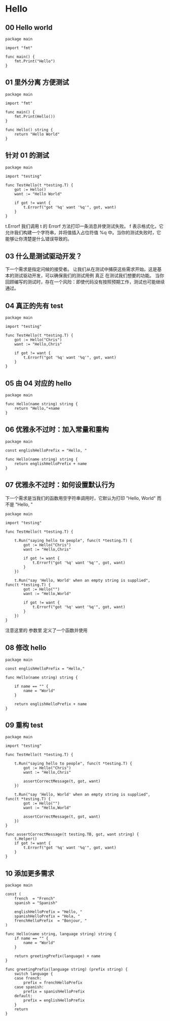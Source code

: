 # Hello

## 00 Hello world

```
package main

import "fmt"

func main() {
	fmt.Print("Hello")
}

```

## 01 里外分离 方便测试

```
package main

import "fmt"

func main() {
	fmt.Print(Hello())
}

func Hello() string {
	return "Hello World"
}

```
## 针对 01 的测试

```
package main

import "testing"

func TestHello(t *testing.T) {
	got := Hello()
	want := "Hello World"

	if got != want {
		t.Errorf("got '%q' want '%q'", got, want)
	}
}

```

t.Errorf
我们调用 t 的 Errorf 方法打印一条消息并使测试失败。
f 表示格式化，它允许我们构建一个字符串，并将值插入占位符值 %q 中。当你的测试失败时，它能够让你清楚是什么错误导致的。

## 03 什么是测试驱动开发？

下一个需求是指定问候的接受者。
让我们从在测试中捕获这些需求开始。这是基本的测试驱动开发，可以确保我们的测试用例 真正 在测试我们想要的功能。
当你回顾编写的测试时，存在一个风险：即使代码没有按照预期工作，测试也可能继续通过。

## 04 真正的先有 test

```
package main

import "testing"

func TestHello(t *testing.T) {
	got := Hello("Chris")
	want := "Hello,Chris"

	if got != want {
		t.Errorf("got '%q' want '%q'", got, want)
	}
}
```

## 05 由 04 对应的 hello

```
package main

func Hello(name string) string {
	return "Hello,"+name
}
```

## 06 优雅永不过时：加入常量和重构

```
package main

const englishHelloPrefix = "Hello, "

func Hello(name string) string {
	return englishHelloPrefix + name
}

```
## 07 优雅永不过时：如何设置默认行为

下一个需求是当我们的函数用空字符串调用时，它默认为打印 "Hello, World" 而不是 "Hello, "

```
package main

import "testing"

func TestHello(t *testing.T) {

	t.Run("saying hello to people", func(t *testing.T) {
		got := Hello("Chris")
		want := "Hello,Chris"

		if got != want {
			t.Errorf("got '%q' want '%q'", got, want)
		}
	})

	t.Run("say 'Hello, World' when an empty string is supplied", func(t *testing.T) {
		got := Hello("")
		want := "Hello,World"

		if got != want {
			t.Errorf("got '%q' want '%q'", got, want)
		}
	})
}

```

注意这里的 参数里 定义了一个函数并使用

## 08 修改 hello 

```
package main

const englishHelloPrefix = "Hello,"

func Hello(name string) string {

	if name == "" {
		name = "World"
	}

	return englishHelloPrefix + name
}
```

## 09 重构 test
```
package main

import "testing"

func TestHello(t *testing.T) {

	t.Run("saying hello to people", func(t *testing.T) {
		got := Hello("Chris")
		want := "Hello,Chris"

		assertCorrectMessage(t, got, want)
	})

	t.Run("say 'Hello, World' when an empty string is supplied", func(t *testing.T) {
		got := Hello("")
		want := "Hello,World"

		assertCorrectMessage(t, got, want)
	})
}

func assertCorrectMessage(t testing.TB, got, want string) {
	t.Helper()
	if got != want {
		t.Errorf("got '%q' want '%q'", got, want)
	}
}

```

## 10 添加更多需求	

```
package main

const (
	french  = "French"
	spanish = "Spanish"

	englishHelloPrefix = "Hello, "
	spanishHelloPrefix = "Hola, "
	frenchHelloPrefix  = "Bonjour, "
)

func Hello(name string, language string) string {
	if name == "" {
		name = "World"
	}

	return greetingPrefix(language) + name
}

func greetingPrefix(language string) (prefix string) {
	switch language {
	case french:
		prefix = frenchHelloPrefix
	case spanish:
		prefix = spanishHelloPrefix
	default:
		prefix = englishHelloPrefix
	}
	return
}


```